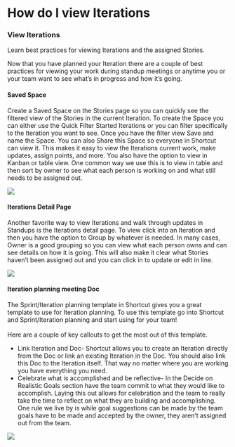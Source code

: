 # How do I view Iterations

### View Iterations <a href="#h_01hw3a6g9qmwyjzy8hesb700bp" id="h_01hw3a6g9qmwyjzy8hesb700bp"></a>

Learn best practices for viewing Iterations and the assigned Stories.

Now that you have planned your Iteration there are a couple of best practices for viewing your work during standup meetings or anytime you or your team want to see what’s in progress and how it’s going.

#### Saved Space <a href="#h_01hw3a6g9q3wpktbmq6570031g" id="h_01hw3a6g9q3wpktbmq6570031g"></a>

Create a Saved Space on the Stories page so you can quickly see the filtered view of the Stories in the current Iteration. To create the Space you can either use the Quick Filter Started Iterations or you can filter specifically to the Iteration you want to see. Once you have the filter view Save and name the Space. You can also Share this Space so everyone in Shortcut can view it. This makes it easy to view the Iterations current work, make updates, assign points, and more. You also have the option to view in Kanban or table view. One common way we use this is to view in table and then sort by owner to see what each person is working on and what still needs to be assigned out.

![](https://assets-global.website-files.com/6284144cb1a1fee6254fd9f3/6335aa6b31fc28e605c9d3d0_Create%20current%20iteration%20space.gif)

#### Iterations Detail Page <a href="#h_01hw3a6g9qqgma9fh2sgt475d8" id="h_01hw3a6g9qqgma9fh2sgt475d8"></a>

Another favorite way to view Iterations and walk through updates in Standups is the Iterations detail page. To view click into an Iteration and then you have the option to Group by whatever is needed. In many cases, Owner is a good grouping so you can view what each person owns and can see details on how it is going. This will also make it clear what Stories haven’t been assigned out and you can click in to update or edit in line.

![](https://assets-global.website-files.com/6284144cb1a1fee6254fd9f3/6335ab2d6b236c48d383e588_iterations%20owner.png)

#### Iteration planning meeting Doc <a href="#h_01hw3a6g9rwya1nv6dbknebbb1" id="h_01hw3a6g9rwya1nv6dbknebbb1"></a>

The Sprint/Iteration planning template in Shortcut gives you a great template to use for Iteration planning. To use this template go into Shortcut and Sprint/Iteration planning and start using for your team!\
‍\
Here are a couple of key callouts to get the most out of this template.

* Link Iteration and Doc- Shortcut allows you to create an Iteration directly from the Doc or link an existing Iteration in the Doc. You should also link this Doc to the Iteration itself. That way no matter where you are working you have everything you need.
* Celebrate what is accomplished and be reflective- In the Decide on Realistic Goals section have the team commit to what they would like to accomplish. Laying this out allows for celebration and the team to really take the time to reflect on what they are building and accomplishing. One rule we live by is while goal suggestions can be made by the team goals have to be made and accepted by the owner, they aren’t assigned out from the team.

![](https://assets-global.website-files.com/6284144cb1a1fee6254fd9f3/633580abe8f05d47b4076b0d_prd%20templates.png)
